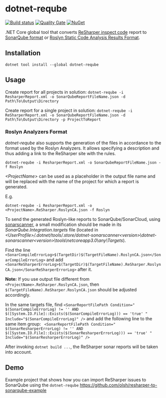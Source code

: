 # dotnet-reqube

[![Build status](https://ci.appveyor.com/api/projects/status/kb0260n7o1alqyqv?svg=true)](https://ci.appveyor.com/project/todor/dotnet-reqube)
[![Quality Gate](https://sonarcloud.io/api/project_badges/measure?project=dotnet-reqube&metric=alert_status)](https://sonarcloud.io/dashboard?id=dotnet-requbex)
[![NuGet](https://img.shields.io/nuget/v/dotnet-reqube.svg)](https://www.nuget.org/packages/dotnet-requbex/)

.NET Core global tool that converts [ReSharper inspect code](https://www.jetbrains.com/help/resharper/InspectCode.html) report to [SonarQube format](https://docs.sonarqube.org/display/SONAR/Generic+Issue+Data)
or [Roslyn Static Code Analysis Results Format](http://json.schemastore.org/sarif-1.0.0).

## Installation

`dotnet tool install --global dotnet-reqube`

## Usage

Create report for all projects in solution:
`dotnet-reqube -i ResharperReport.xml -o SonarQubeReportFileName.json -d Path\To\Output\Directory`

Create report for a single project in solution:
`dotnet-reqube -i ReSharperReport.xml -o SonarQubeReportFileName.json -d Path\To\Output\Directory -p ProjectToReport`

### Roslyn Analyzers Format

*dotnet-reqube* also supports the generation of the files in accordance to the format used by the Roslyn Analyzers.
It allows specifying a description and thus adding a link to the ReSharper site with the rules. 

```
dotnet-reqube -i ResharperReport.xml -o SonarQubeReportFileName.json -f Roslyn
```

*&lt;ProjectName&gt;* can be used as a placeholder in the output file name and will be replaced with the name of the project 
for which a report is generated. 

E.g.

```
dotnet-reqube -i ResharperReport.xml -o <ProjectName>.ReSharper.RoslynCA.json -f Roslyn
```

To send the generated Roslyn-like reports to SonarQube/SonarCloud, using 
[sonarscanner](https://docs.sonarqube.org/latest/analysis/scan/sonarscanner/), a small modification should be made
in its *SonarQube.Integration.targets* file (located in 
*&lt;UserProfile&gt;/.dotnet/tools/.store/dotnet-sonarscanner\<version>\dotnet-sonarscanner\<version>\tools\netcoreapp3.0\any\Targets*).

Find the line `
<SonarCompileErrorLog>$(TargetDir)$(TargetFileName).RoslynCA.json</SonarCompileErrorLog>` 
and add `<SonarReSharperErrorLog>$(TargetDir)$(TargetFileName).ReSharper.RoslynCA.json</SonarReSharperErrorLog>` 
after it.

**Note:** If you use output file different from `<ProjectName>.ReSharper.RoslynCA.json`, then `$(TargetFileName).ReSharper.RoslynCA.json`
should be adjusted accordingly.

In the same targets file, find `<SonarReportFilePath Condition=" $(SonarCompileErrorLog) != '' AND  $([System.IO.File]::Exists($(SonarCompileErrorLog))) == 'true' " Include="$(SonarCompileErrorLog)" />` 
and add the following line to the same item group: `
<SonarReportFilePath Condition=" $(SonarResharperErrorLog) != '' AND  $([System.IO.File]::Exists($(SonarResharperErrorLog))) == 'true' " Include="$(SonarResharperErrorLog)" />`

After invoking `dotnet build ...`, the ReSharper sonar reports will be taken into account.

## Demo

Example project that shows how you can import ReSharper issues to SonarQube using the `dotnet-reqube`
https://github.com/olsh/resharper-to-sonarqube-example
